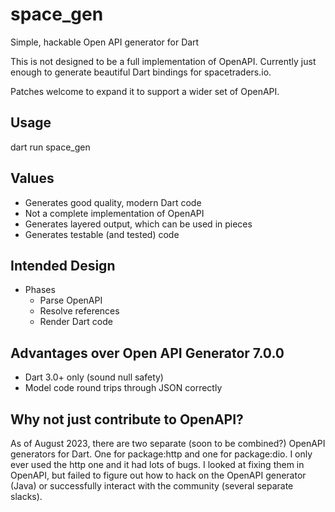 # space_gen
Simple, hackable Open API generator for Dart

This is not designed to be a full implementation of OpenAPI.  Currently
just enough to generate beautiful Dart bindings for spacetraders.io.

Patches welcome to expand it to support a wider set of OpenAPI.

## Usage

dart run space_gen

## Values
* Generates good quality, modern Dart code
* Not a complete implementation of OpenAPI
* Generates layered output, which can be used in pieces
* Generates testable (and tested) code

## Intended Design
- Phases
  - Parse OpenAPI
  - Resolve references
  - Render Dart code

## Advantages over Open API Generator 7.0.0
* Dart 3.0+ only (sound null safety)
* Model code round trips through JSON correctly

## Why not just contribute to OpenAPI?

As of August 2023, there are two separate (soon to be combined?) OpenAPI
generators for Dart.  One for package:http and one for package:dio.  I only
ever used the http one and it had lots of bugs.  I looked at fixing them
in OpenAPI, but failed to figure out how to hack on the OpenAPI generator
(Java) or successfully interact with the community (several separate slacks).